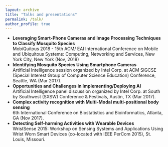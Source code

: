 ```yaml
---
layout: archive
title: "Talks and presentations"
permalink: /talk/
author_profile: true
---
```


<!--## Invited Talks/ Panel Discussion -->
<p align="center">
 <ul>
  <li><b>Leveraging Smart-Phone Cameras and Image Processing Techniques to Classify Mosquito Species</b><br>
  MobiQuitous 2018 - 15th ACM/ EAI International Conference on Mobile and Ubiquitous Systems: Computing, Networking and Services, New York City, New York (Nov, 2018) </li>
  <li><b>Identifying Mosquito Species Using Smartphone Cameras</b><br>
Artificial Intelligence session organized by Intel Corp. at ACM SIGCSE (Special Interest Group of Computer Science Education) Conference, Seattle, WA (Mar 2017).</li>
<li><b>Opportunities and Challenges in Implementing/Deploying AI</b><br>
Artificial Intelligence panel discussion organized by Intel Corp. at South by Southwest (SXSW) Conference & Festivals, Austin, TX (Mar 2017). </li>
<li><b>Complex activity recognition with Multi-Modal multi-positional body sensing</b><br>
  6th International Conference on Biostatistics and Bioinformatics, Atlanta, GA (Nov 2017).</li>
<li><b>Detecting Self-harming Activities with Wearable Devices</b><br>
 WristSense 2015: Workshop on Sensing Systems and Applications Using Wrist Worn Smart Devices (co-located with IEEE PerCom 2015), St. Louis, Missouri.</li>
  </ul>
  </p>
